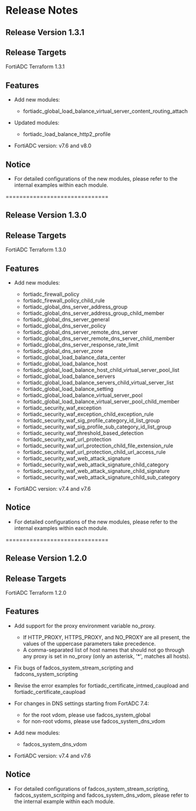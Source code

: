 Release Notes
==============================

Release Version 1.3.1
--------------------

Release Targets
---------------

FortiADC Terraform 1.3.1

Features
---------------

- Add new modules:

  - fortiadc_global_load_balance_virtual_server_content_routing_attach

- Updated modules:

  - fortiadc_load_balance_http2_profile


- FortiADC version: v7.6 and v8.0

Notice
---------------

- For detailed configurations of the new modules, please refer to the internal examples within each module.

==============================

Release Version 1.3.0
--------------------

Release Targets
---------------

FortiADC Terraform 1.3.0

Features
---------------

- Add new modules:

  - fortiadc_firewall_policy
  - fortiadc_firewall_policy_child_rule
  - fortiadc_global_dns_server_address_group
  - fortiadc_global_dns_server_address_group_child_member
  - fortiadc_global_dns_server_general
  - fortiadc_global_dns_server_policy
  - fortiadc_global_dns_server_remote_dns_server
  - fortiadc_global_dns_server_remote_dns_server_child_member
  - fortiadc_global_dns_server_response_rate_limit
  - fortiadc_global_dns_server_zone
  - fortiadc_global_load_balance_data_center
  - fortiadc_global_load_balance_host
  - fortiadc_global_load_balance_host_child_virtual_server_pool_list
  - fortiadc_global_load_balance_servers
  - fortiadc_global_load_balance_servers_child_virtual_server_list
  - fortiadc_global_load_balance_setting
  - fortiadc_global_load_balance_virtual_server_pool
  - fortiadc_global_load_balance_virtual_server_pool_child_member
  - fortiadc_security_waf_exception
  - fortiadc_security_waf_exception_child_exception_rule
  - fortiadc_security_waf_sig_profile_category_id_list_group
  - fortiadc_security_waf_sig_profile_sub_category_id_list_group
  - fortiadc_security_waf_threshold_based_detection
  - fortiadc_security_waf_url_protection
  - fortiadc_security_waf_url_protection_child_file_extension_rule
  - fortiadc_security_waf_url_protection_child_url_access_rule
  - fortiadc_security_waf_web_attack_signature
  - fortiadc_security_waf_web_attack_signature_child_category
  - fortiadc_security_waf_web_attack_signature_child_signature
  - fortiadc_security_waf_web_attack_signature_child_sub_category


- FortiADC version: v7.4 and v7.6

Notice
---------------

- For detailed configurations of the new modules, please refer to the internal examples within each module.

==============================

Release Version 1.2.0
--------------------

Release Targets
---------------

FortiADC Terraform 1.2.0

Features
---------------

- Add support for the proxy environment variable no_proxy.
  - If HTTP_PROXY, HTTPS_PROXY, and NO_PROXY are all present, the values of the uppercase parameters take precedence.
  - A comma-separated list of host names that should not go through any proxy is set in no_proxy (only an asterisk, '*', matches all hosts).  

- Fix bugs of fadcos_system_stream_scripting and fadcons_system_scripting

- Revise the error examples for fortiadc_certificate_intmed_caupload and fortiadc_certificate_caupload

- For changes in DNS settings starting from FortADC 7.4:  
  - for the root vdom, please use fadcos_system_global  
  - for non-root vdoms, please use fadcos_system_dns_vdom  

- Add new modules:

  - fadcos_system_dns_vdom

- FortiADC version: v7.4 and v7.6

Notice
---------------

- For detailed configurations of fadcos_system_stream_scripting, fadcos_system_scritping and fadcos_system_dns_vdom, please refer to the internal example within each module.

